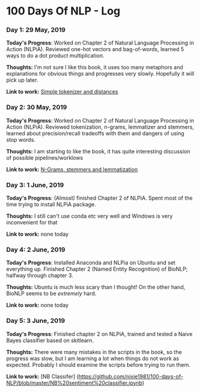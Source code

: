 # 100 Days Of NLP - Log

### Day 1: 29 May, 2019


**Today's Progress**: Worked on Chapter 2 of Natural Language Processing in Action (NLPiA). Reviewed one-hot vectors and bag-of-words, learned 5 ways to do a dot product multiplication.

**Thoughts:** I'm not sure I like this book, it uses too many metaphors and explanations for obvious things and progresses very slowly. Hopefully it will pick up later.

**Link to work:** [Simple tokenizer and distances](https://github.com/nixie1981/100-days-of-NLP/blob/master/Tokenizer.ipynb)


### Day 2: 30 May, 2019


**Today's Progress**: Worked on Chapter 2 of Natural Language Processing in Action (NLPiA). Reviewed tokenization, n-grams, lemmatizer and stemmers, learned about precision/recall tradeoffs with them and dangers of using stop words.

**Thoughts:** I am starting to like the book, it has quite interesting discussion of possible pipelines/worklows

**Link to work:** [N-Grams, stemmers and lemmatization](https://github.com/nixie1981/100-days-of-NLP/blob/master/Tokenizer.ipynb)

### Day 3: 1 June, 2019


**Today's Progress**: (Almost) finished Chapter 2 of NLPiA. Spent most of the time trying to install NLPiA package.

**Thoughts:** I still can't use conda etc very well and Windows is very inconvenient for that

**Link to work:** none today


### Day 4: 2 June, 2019


**Today's Progress**: Installed Anaconda and NLPia on Ubuntu and set everything up. Finished Chapter 2 (Named Entity Recognition) of BioNLP; halfway through chapter 3.

**Thoughts:** Ubuntu is much less scary than I thought! On the other hand, BioNLP seems to be *extremely* hard.

**Link to work:** none today



### Day 5: 3 June, 2019


**Today's Progress**: Finished chapter 2 on NLPiA, trained and tested a Naive Bayes classifier based on skitlearn.

**Thoughts:** There were many mistakes in the scripts in the book, so the progress was slow, but I am learning a lot when things do not work as expected. Probably I should examine the scripts before trying to run them.

**Link to work:** [NB Classifer] (https://github.com/nixie1981/100-days-of-NLP/blob/master/NB%20sentiment%20classifier.ipynb)

